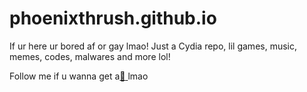 # phoenixthrush.github.io
If ur here ur bored af or gay lmao!
Just a Cydia repo, lil games, music, memes, codes, malwares and more lol!

Follow me if u wanna get a<a href="https://instagram.com/phoenixthrush">:cookie: </a> lmao

